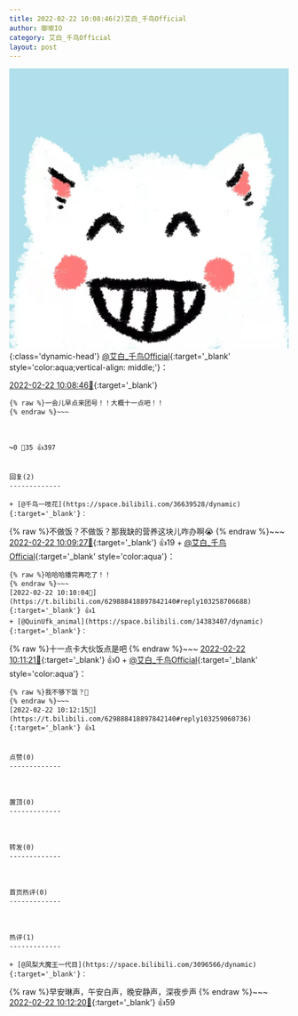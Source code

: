 ```yaml
---
title: 2022-02-22 10:08:46(2)艾白_千鸟Official
author: 御坂IO
category: 艾白_千鸟Official
layout: post
---
```


![img](/images/9ae8b9445fd0665cc014d9080156a45271be73c6.jpg){:class='dynamic-head'}
[@艾白_千鸟Official](https://space.bilibili.com/334537711/dynamic){:target='_blank' style='color:aqua;vertical-align: middle;'}：

[2022-02-22 10:08:46🔗](https://t.bilibili.com/629888418897842140){:target='_blank'}

~~~
{% raw %}一会儿早点来团号！！大概十一点吧！！
{% endraw %}~~~



↪️0 💬35 👍397


回复(2)
-------------

+ [@千鸟一吱花](https://space.bilibili.com/36639528/dynamic){:target='_blank'}：
~~~
{% raw %}不做饭？不做饭？那我缺的营养这块儿咋办啊😭
{% endraw %}~~~
[2022-02-22 10:09:27🔗](https://t.bilibili.com/629888418897842140#reply103258834672){:target='_blank'} 👍19
    + [@艾白_千鸟Official](https://space.bilibili.com/334537711/dynamic){:target='_blank' style='color:aqua'}：
~~~
{% raw %}哈哈哈播完再吃了！！
{% endraw %}~~~
[2022-02-22 10:10:04🔗](https://t.bilibili.com/629888418897842140#reply103258706688){:target='_blank'} 👍1
+ [@QuinUfk_animal](https://space.bilibili.com/14383407/dynamic){:target='_blank'}：
~~~
{% raw %}十一点卡大伙饭点是吧
{% endraw %}~~~
[2022-02-22 10:11:21🔗](https://t.bilibili.com/629888418897842140#reply103259040208){:target='_blank'} 👍0
    + [@艾白_千鸟Official](https://space.bilibili.com/334537711/dynamic){:target='_blank' style='color:aqua'}：
~~~
{% raw %}我不够下饭？🥺
{% endraw %}~~~
[2022-02-22 10:12:15🔗](https://t.bilibili.com/629888418897842140#reply103259060736){:target='_blank'} 👍1


点赞(0)
-------------



置顶(0)
-------------



转发(0)
-------------



首页热评(0)
-------------



热评(1)
-------------

+ [@凤梨大魔王一代目](https://space.bilibili.com/3096566/dynamic){:target='_blank'}：
~~~
{% raw %}早安琳声，午安白声，晚安静声，深夜步声
{% endraw %}~~~
[2022-02-22 10:12:20🔗](https://t.bilibili.com/629888418897842140#reply103259062768){:target='_blank'} 👍59


